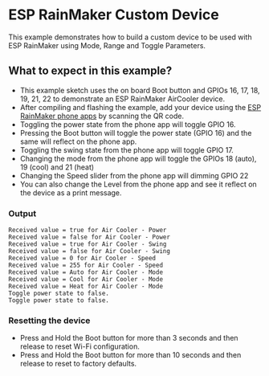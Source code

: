 # ESP RainMaker Custom Device

This example demonstrates how to build a custom device to be used with ESP RainMaker using Mode, Range and Toggle Parameters.

## What to expect in this example?

- This example sketch uses the on board Boot button and GPIOs 16, 17, 18, 19, 21, 22 to demonstrate an ESP RainMaker AirCooler device.
- After compiling and flashing the example, add your device using the [ESP RainMaker phone apps](https://rainmaker.espressif.com/docs/quick-links.html#phone-apps) by scanning the QR code.
- Toggling the power state from the phone app will toggle GPIO 16.
- Pressing the Boot button will toggle the power state (GPIO 16) and the same will reflect on the phone app.
- Toggling the swing state from the phone app will toggle GPIO 17.
- Changing the mode from the phone app will toggle the GPIOs 18 (auto), 19 (cool) and 21 (heat)
- Changing the Speed slider from the phone app will dimming GPIO 22
- You can also change the Level from the phone app and see it reflect on the device as a print message.

### Output

```
Received value = true for Air Cooler - Power
Received value = false for Air Cooler - Power
Received value = true for Air Cooler - Swing
Received value = false for Air Cooler - Swing
Received value = 0 for Air Cooler - Speed
Received value = 255 for Air Cooler - Speed
Received value = Auto for Air Cooler - Mode
Received value = Cool for Air Cooler - Mode
Received value = Heat for Air Cooler - Mode
Toggle power state to false.
Toggle power state to false.
```

### Resetting the device
- Press and Hold the Boot button for more than 3 seconds and then release to reset Wi-Fi configuration.
- Press and Hold the Boot button for more than 10 seconds and then release to reset to factory defaults.
